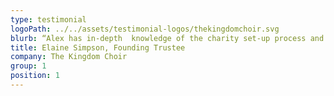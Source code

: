 ```yaml
---
type: testimonial
logoPath: ../../assets/testimonial-logos/thekingdomchoir.svg
blurb: “Alex has in-depth  knowledge of the charity set-up process and made it clear that we could never ask too many questions. At all times we were made to feel that she was on-side and that she understood our needs and what we wanted to achieve.”
title: Elaine Simpson, Founding Trustee
company: The Kingdom Choir
group: 1
position: 1
---
```

